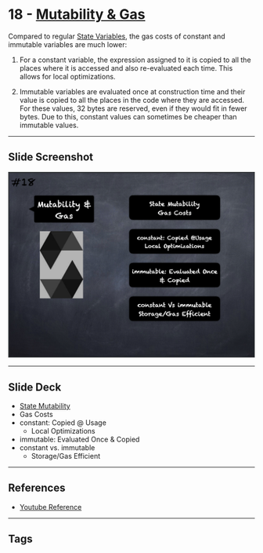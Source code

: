 # 18 - [Mutability & Gas](Mutability%20&%20Gas.md)
Compared to regular [State Variables](State%20Variables.md), the gas costs of constant and immutable variables are much lower:

1. For a constant variable, the expression assigned to it is copied to all the places where it is accessed and also re-evaluated each time. This allows for local optimizations.
    
2. Immutable variables are evaluated once at construction time and their value is copied to all the places in the code where they are accessed. For these values, 32 bytes are reserved, even if they would fit in fewer bytes. Due to this, constant values can sometimes be cheaper than immutable values.
___
## Slide Screenshot
![018.png](../../images/2.%20Solidity%20101/018.png)
___
## Slide Deck
- [State Mutability](State%20Mutability.md)
- Gas Costs
- constant: Copied @ Usage
	- Local Optimizations
- immutable: Evaluated Once & Copied
- constant vs. immutable
	- Storage/Gas Efficient
___
## References
- [Youtube Reference](https://youtu.be/5eLqFac5Tkg?t=1793)

___
## Tags
